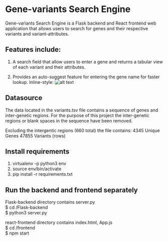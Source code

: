 # Gene-variants Search Engine

Gene-variants Search Engine is a Flask backend and React frontend web application that allows users to search for genes and their respective variants and variant-attributes. 

## Features include:
1. A search field that allow users to enter a gene and returns a tabular view of each variant and their attributes.

2. Provides an auto-suggest feature for entering the gene name for faster lookup.
Inline-style: 
![alt text](https://res.cloudinary.com/dvhvxgxtf/image/upload/v1562106473/Screen_Shot_2019-07-02_at_3.16.20_PM_agkxtc.png)

## Datasource
The data located in the variants.tsv file contains a sequence of genes and inter-genetic regions. For the purpose of this project the inter-genetic regions or blank spaces in the sequence have been removed. 

Excluding the intergentic regions (660 total) the file contains:
4345 Unique Genes
47855 Variants (rows)

## Install requirements

1. virtualenv -p python3 env
2. source env/bin/activate
3. pip install -r requirements.txt

## Run the backend and frontend separately

Flask-backend directory contains server.py <br />
$ cd /Flask-backend <br />
$ python3 server.py <br />

react-frontend directory contains index.html, App.js <br />
$ cd /frontend <br />
$ npm start <br />




